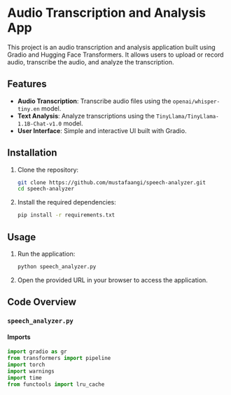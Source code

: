 # Audio Transcription and Analysis App

This project is an audio transcription and analysis application built using Gradio and Hugging Face Transformers. It allows users to upload or record audio, transcribe the audio, and analyze the transcription.

## Features

- **Audio Transcription**: Transcribe audio files using the `openai/whisper-tiny.en` model.
- **Text Analysis**: Analyze transcriptions using the `TinyLlama/TinyLlama-1.1B-Chat-v1.0` model.
- **User Interface**: Simple and interactive UI built with Gradio.

## Installation

1. Clone the repository:
    ```sh
    git clone https://github.com/mustafaangi/speech-analyzer.git
    cd speech-analyzer
    ```

2. Install the required dependencies:
    ```sh
    pip install -r requirements.txt
    ```

## Usage

1. Run the application:
    ```sh
    python speech_analyzer.py
    ```

2. Open the provided URL in your browser to access the application.

## Code Overview

### `speech_analyzer.py`

#### Imports
```python
import gradio as gr
from transformers import pipeline
import torch
import warnings
import time
from functools import lru_cache